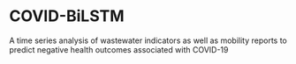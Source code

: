 # COVID-BiLSTM
A time series analysis of wastewater indicators as well as mobility reports to predict negative health outcomes associated with COVID-19
